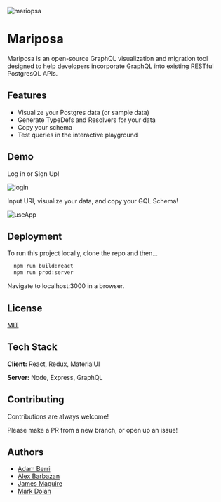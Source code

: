 
![mariopsa](https://user-images.githubusercontent.com/81339845/146243011-e6842ffa-0abf-48e5-bb2d-9037e43a4509.jpg)


# Mariposa

Mariposa is an open-source GraphQL visualization and migration tool designed to help developers incorporate GraphQL into existing RESTful PostgresQL APIs. 

## Features

- Visualize your Postgres data (or sample data)
- Generate TypeDefs and Resolvers for your data
- Copy your schema
- Test queries in the interactive playground


## Demo

Log in or Sign Up!

![login](https://media.giphy.com/media/lyyPmCjymefTtSOPW5/giphy.gif)

Input URI, visualize your data, and copy your GQL Schema!

![useApp](https://media.giphy.com/media/cF2KVuoOvTRu8zGxA0/giphy.gif)
## Deployment

To run this project locally, clone the repo and then...

```bash
  npm run build:react
  npm run prod:server
```

Navigate to localhost:3000 in a browser. 


## License

[MIT](https://choosealicense.com/licenses/mit/)


## Tech Stack

**Client:** React, Redux, MaterialUI

**Server:** Node, Express, GraphQL


## Contributing

Contributions are always welcome!

Please make a PR from a new branch, or open up an issue!


## Authors

- [Adam Berri](https://www.github.com/adamberri)
- [Alex Barbazan](https://www.github.com/agbarbazan)
- [James Maguire](https://www.github.com/jwmaguire15)
- [Mark Dolan](https://www.github.com/markdolan1)

